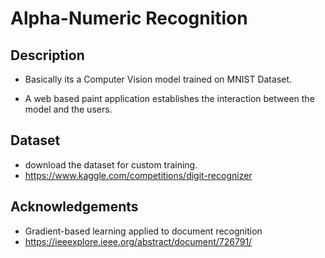 
# Alpha-Numeric Recognition




## Description
- Basically its a Computer Vision model trained on MNIST Dataset.

- A web based paint application establishes the interaction between the model and the users.


## Dataset
- download the dataset for custom training.
- https://www.kaggle.com/competitions/digit-recognizer

## Acknowledgements

 - Gradient-based learning applied to document recognition
 - https://ieeexplore.ieee.org/abstract/document/726791/
